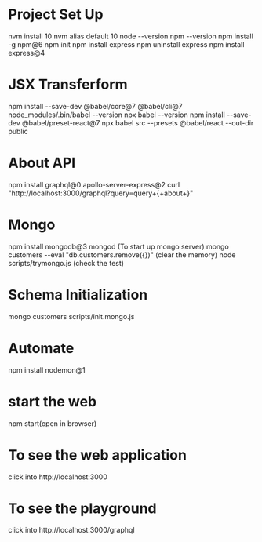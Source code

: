 # Project Set Up
nvm install 10
nvm alias default 10
node --version
npm --version
npm install -g npm@6
npm init
npm install express
npm uninstall express
npm install express@4


# JSX Transferform
npm install --save-dev @babel/core@7 @babel/cli@7
node_modules/.bin/babel --version
npx babel --version
npm install --save-dev @babel/preset-react@7
npx babel src --presets @babel/react --out-dir public

# About API
npm install graphql@0 apollo-server-express@2
curl "http://localhost:3000/graphql?query=query+\{+about+\}"


# Mongo
npm install mongodb@3
mongod (To start up mongo server)
mongo customers --eval "db.customers.remove({})" (clear the memory)
node scripts/trymongo.js (check the test)

# Schema Initialization
mongo customers scripts/init.mongo.js

# Automate
npm install nodemon@1

# start the web
npm start(open in browser)

# To see the web application
click into http://localhost:3000

# To see the playground 
click into http://localhost:3000/graphql
